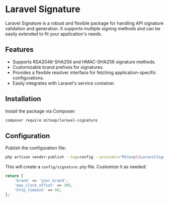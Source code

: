 # Laravel Signature

Laravel Signature is a robust and flexible package for handling API signature validation and generation. It supports multiple signing methods and can be easily extended to fit your application's needs.

## Features

- Supports RSA2048-SHA256 and HMAC-SHA256 signature methods.
- Customizable brand prefixes for signatures.
- Provides a flexible resolver interface for fetching application-specific configurations.
- Easily integrates with Laravel's service container.

## Installation

Install the package via Composer:

```bash
composer require mitoop/laravel-signature
```

## Configuration

Publish the configuration file:

```bash
php artisan vendor:publish --tag=config --provider="Mitoop\\LaravelSignature\\ServiceProvider"
```

This will create a `config/signature.php` file. Customize it as needed:

```php
return [
    'brand' => 'your_brand',
    'max_clock_offset' => 300,
    'http_timeout' => 60,
];
```
